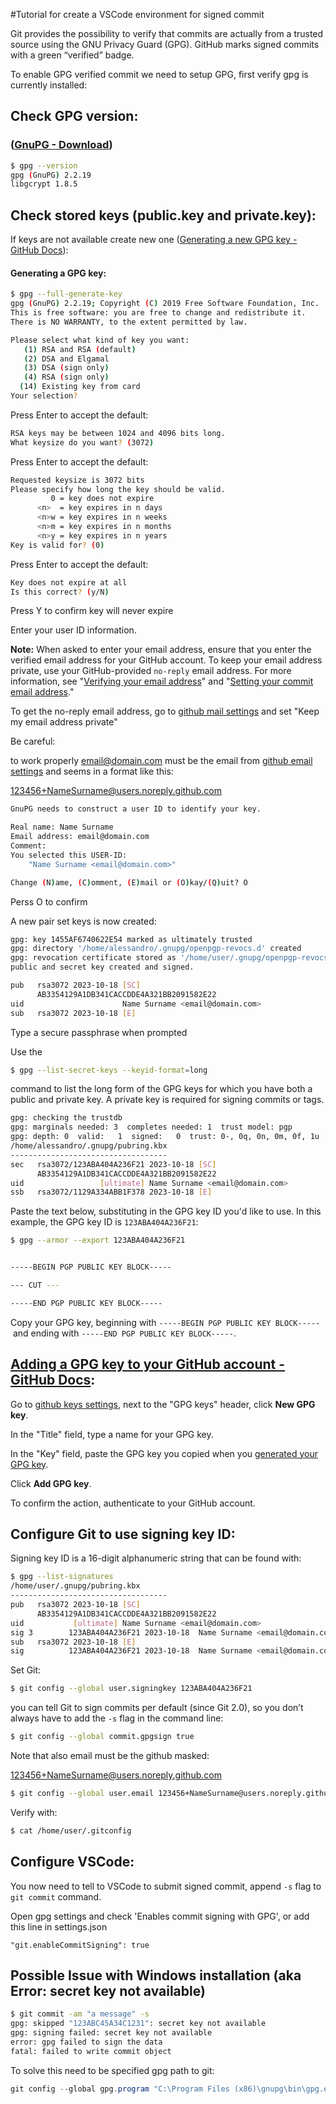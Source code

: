 #Tutorial for create a VSCode environment for signed commit

Git provides the possibility to verify that commits are actually from a trusted source using the GNU Privacy Guard (GPG). GitHub marks signed commits with a green “verified” badge.

To enable GPG verified commit we need to setup GPG, first verify gpg is currently installed:

## Check GPG version:

### ([GnuPG - Download](https://www.gnupg.org/download/))

```bash
$ gpg --version
gpg (GnuPG) 2.2.19
libgcrypt 1.8.5
```

## Check stored keys (public.key and private.key):

If keys are not available create new one ([Generating a new GPG key - GitHub Docs](https://docs.github.com/en/authentication/managing-commit-signature-verification/generating-a-new-gpg-key)):

#### Generating a GPG key:

```bash
$ gpg --full-generate-key 
gpg (GnuPG) 2.2.19; Copyright (C) 2019 Free Software Foundation, Inc.
This is free software: you are free to change and redistribute it.
There is NO WARRANTY, to the extent permitted by law.

Please select what kind of key you want:
   (1) RSA and RSA (default)
   (2) DSA and Elgamal
   (3) DSA (sign only)
   (4) RSA (sign only)
  (14) Existing key from card
Your selection? 
```

Press Enter to accept the default:

```bash
RSA keys may be between 1024 and 4096 bits long.
What keysize do you want? (3072)
```

Press Enter to accept the default:

```bash
Requested keysize is 3072 bits
Please specify how long the key should be valid.
         0 = key does not expire
      <n>  = key expires in n days
      <n>w = key expires in n weeks
      <n>m = key expires in n months
      <n>y = key expires in n years
Key is valid for? (0) 
```

Press Enter to accept the default:

```bash
Key does not expire at all
Is this correct? (y/N) 
```

Press Y to confirm key will never expire

Enter your user ID information.

**Note:** When asked to enter your email address, ensure that you enter the verified email address for your GitHub account. To keep your email address private, use your GitHub-provided `no-reply` email address. For more information, see "[Verifying your email address](https://docs.github.com/en/get-started/signing-up-for-github/verifying-your-email-address)" and "[Setting your commit email address](https://docs.github.com/en/account-and-profile/setting-up-and-managing-your-personal-account-on-github/managing-email-preferences/setting-your-commit-email-address)."

To get the no-reply email address, go to  [github mail settings](https://github.com/settings/emails) and set "Keep my email address private"

Be careful:

to work properly [email@domain.com](mailto:email@domain.com) must be the email from [github email settings](https://github.com/settings/emails) and seems in a format like this: 

123456+NameSurname@users.noreply.github.com

```bash
GnuPG needs to construct a user ID to identify your key.

Real name: Name Surname
Email address: email@domain.com
Comment: 
You selected this USER-ID:
    "Name Surname <email@domain.com>"

Change (N)ame, (C)omment, (E)mail or (O)kay/(Q)uit? O
```

Perss O to confirm

A new pair set keys is now created:

```bash
gpg: key 1455AF6740622E54 marked as ultimately trusted
gpg: directory '/home/alessandro/.gnupg/openpgp-revocs.d' created
gpg: revocation certificate stored as '/home/user/.gnupg/openpgp-revocs.d/AB3354129A1DB341CACCDDE4A321BB2091582E22.rev'
public and secret key created and signed.

pub   rsa3072 2023-10-18 [SC]
      AB3354129A1DB341CACCDDE4A321BB2091582E22
uid                      Name Surname <email@domain.com>
sub   rsa3072 2023-10-18 [E]
```

Type a secure passphrase when prompted

Use the 

```bash
$ gpg --list-secret-keys --keyid-format=long
```

command to list the long form of the GPG keys for which you have both a public and private key. A private key is required for signing commits or tags.

```bash
gpg: checking the trustdb
gpg: marginals needed: 3  completes needed: 1  trust model: pgp
gpg: depth: 0  valid:   1  signed:   0  trust: 0-, 0q, 0n, 0m, 0f, 1u
/home/alessandro/.gnupg/pubring.kbx
-----------------------------------
sec   rsa3072/123ABA404A236F21 2023-10-18 [SC]
      AB3354129A1DB341CACCDDE4A321BB2091582E22
uid                 [ultimate] Name Surname <email@domain.com>
ssb   rsa3072/1129A334ABB1F378 2023-10-18 [E]
```

Paste the text below, substituting in the GPG key ID you'd like to use. In this example, the GPG key ID is `123ABA404A236F21`:

```bash
$ gpg --armor --export 123ABA404A236F21


-----BEGIN PGP PUBLIC KEY BLOCK-----

--- CUT ---

-----END PGP PUBLIC KEY BLOCK-----
```

Copy your GPG key, beginning with `-----BEGIN PGP PUBLIC KEY BLOCK-----` and ending with `-----END PGP PUBLIC KEY BLOCK-----`.

## [Adding a GPG key to your GitHub account - GitHub Docs](https://docs.github.com/en/authentication/managing-commit-signature-verification/adding-a-gpg-key-to-your-github-account):

Go to [github keys settings](https://github.com/settings/keys), next to the "GPG keys" header, click **New GPG key**.

In the "Title" field, type a name for your GPG key.

In the "Key" field, paste the GPG key you copied when you [generated your GPG key](https://docs.github.com/en/authentication/managing-commit-signature-verification/generating-a-new-gpg-key).

Click **Add GPG key**.

To confirm the action, authenticate to your GitHub account.

## Configure Git to use signing key ID:

Signing key ID is a 16-digit alphanumeric string that can be found with:

```bash
$ gpg --list-signatures
/home/user/.gnupg/pubring.kbx
-----------------------------------
pub   rsa3072 2023-10-18 [SC]
      AB3354129A1DB341CACCDDE4A321BB2091582E22
uid           [ultimate] Name Surname <email@domain.com>
sig 3        123ABA404A236F21 2023-10-18  Name Surname <email@domain.com>
sub   rsa3072 2023-10-18 [E]
sig          123ABA404A236F21 2023-10-18  Name Surname <email@domain.com>
```

Set Git:

```bash
$ git config --global user.signingkey 123ABA404A236F21
```

you can tell Git to sign commits per default (since Git 2.0), so you don’t always have to add the `-s` flag in the command line:

```bash
$ git config --global commit.gpgsign true
```

Note that also email must be the github masked: 

[123456+NameSurname@users.noreply.github.com](mailto:123456+NameSurname@users.noreply.github.com)

```bash
$ git config --global user.email 123456+NameSurname@users.noreply.github.com
```

Verify with:

```bash
$ cat /home/user/.gitconfig
```

## Configure VSCode:

You now need to tell to VSCode to submit signed commit, append `-s` flag to `git commit` command.

Open gpg settings and check 'Enables commit signing with GPG', or add this line in settings.json

```
"git.enableCommitSigning": true
```





## Possible Issue with Windows installation (aka  Error: secret key not available)

```bash
$ git commit -am "a message" -s
gpg: skipped "123ABC45A34C1231": secret key not available
gpg: signing failed: secret key not available
error: gpg failed to sign the data
fatal: failed to write commit object
```

To solve this need to be specified gpg path to git:

```powershell
git config --global gpg.program "C:\Program Files (x86)\gnupg\bin\gpg.exe"
```